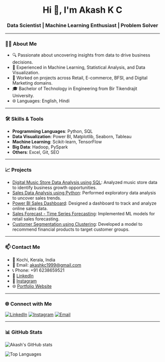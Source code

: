 <h1 align="center">Hi 👋, I'm Akash K C</h1>
<h3 align="center">Data Scientist | Machine Learning Enthusiast | Problem Solver</h3>

---

### 🧑‍💼 About Me

- 🔍 Passionate about uncovering insights from data to drive business decisions.
- 🧠 Experienced in Machine Learning, Statistical Analysis, and Data Visualization.
- 💼 Worked on projects across Retail, E-commerce, BFSI, and Digital Marketing domains.
- 🎓 Bachelor of Technology in Engineering from Bir Tikendrajit University.
- 🌐 Languages: English, Hindi

---

### 🛠️ Skills & Tools

- **Programming Languages**: Python, SQL
- **Data Visualization**: Power BI, Matplotlib, Seaborn, Tableau
- **Machine Learning**: Scikit-learn, TensorFlow
- **Big Data**: Hadoop, PySpark
- **Others**: Excel, Git, SEO

---

### 📈 Projects

- [Digital Music Store Data Analysis using SQL](https://github.com/Akashkc7/Digital-Music-Store-Data-Analysis-using-SQL): Analyzed music store data to identify business growth opportunities.
- [Sales Data Analysis using Python](https://github.com/Akashkc7/Sales-Data-Analysis-using-Python): Performed exploratory data analysis to uncover sales trends.
- [Power BI Sales Dashboard](https://github.com/Akashkc7/Power-BI-Sales-Dashboard): Designed a dashboard to track and analyze online sales data.
- [Sales Forecast - Time Series Forecasting](https://github.com/Akashkc7/Sales-Forecast-Time-Series-Forecasting): Implemented ML models for retail sales forecasting.
- [Customer Segmentation using Clustering](https://github.com/Akashkc7/Customer-Segmentation-using-Clustering): Developed a model to recommend financial products to target customer groups.

---

### 📫 Contact Me

- 📍 Kochi, Kerala, India
- 📧 Email: [akashkc1999@gmail.com](mailto:akashkc1999@gmail.com)
- 📞 Phone: +91 6238659521
- 🔗 [LinkedIn](https://www.linkedin.com/in/your-linkedin-profile)
- 📸 [Instagram](https://www.instagram.com/__a.ka_s.h__/)
- 🌐 [Portfolio Website](https://akashkc7.github.io/portfolio/)

---

### 🌐 Connect with Me

[![LinkedIn](https://img.shields.io/badge/LinkedIn-blue?style=for-the-badge&logo=linkedin)](https://www.linkedin.com/in/your-linkedin-profile)
[![Instagram](https://img.shields.io/badge/Instagram-E4405F?style=for-the-badge&logo=instagram&logoColor=white)](https://www.instagram.com/__a.ka_s.h__/)
[![Email](https://img.shields.io/badge/Gmail-D14836?style=for-the-badge&logo=gmail&logoColor=white)](mailto:akashkc1999@gmail.com)

---

### 📊 GitHub Stats

![Akash's GitHub stats](https://github-readme-stats.vercel.app/api?username=Akashkc7&show_icons=true&theme=radical)

![Top Languages](https://github-readme-stats.vercel.app/api/top-langs/?username=Akashkc7&layout=compact&theme=radical)

